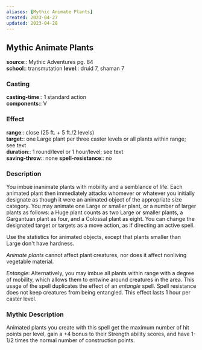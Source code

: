 ```yaml
---
aliases: [Mythic Animate Plants]
created: 2023-04-27
updated: 2023-04-28
---
```


## Mythic Animate Plants

**source**:: Mythic Adventures pg. 84  
**school**:: transmutation
**level**:: druid 7, shaman 7

### Casting

**casting-time**:: 1 standard action  
**components**:: V

### Effect

**range**:: close (25 ft. + 5 ft./2 levels)  
**target**:: one Large plant per three caster levels or all plants within range; see text  
**duration**:: 1 round/level or 1 hour/level; see text  
**saving-throw**:: none
**spell-resistance**:: no

### Description

You imbue inanimate plants with mobility and a semblance of life. Each animated plant then immediately attacks whomever or whatever you initially designate as though it were an animated object of the appropriate size category. You may animate one Large or smaller plant, or a number of larger plants as follows: a Huge plant counts as two Large or smaller plants, a Gargantuan plant as four, and a Colossal plant as eight. You can change the designated target or targets as a move action, as if directing an active spell.  
  
Use the statistics for animated objects, except that plants smaller than Large don't have hardness.  
  
*Animate plants* cannot affect plant creatures, nor does it affect nonliving vegetable material.  
  
*Entangle*: Alternatively, you may imbue all plants within range with a degree of mobility, which allows them to entwine around creatures in the area. This usage of the spell duplicates the effect of an *entangle* spell. Spell resistance does not keep creatures from being entangled. This effect lasts 1 hour per caster level.

### Mythic Description

Animated plants you create with this spell get the maximum number of hit points per level, gain a +4 bonus to their Strength ability scores, and have 1-1/2 times the normal number of construction points.
